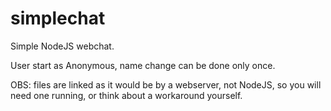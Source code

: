 # simplechat
Simple NodeJS webchat.

User start as Anonymous, name change can be done only once.

OBS: files are linked as it would be by a webserver, not NodeJS, so you will need one running, or think about a workaround yourself.
